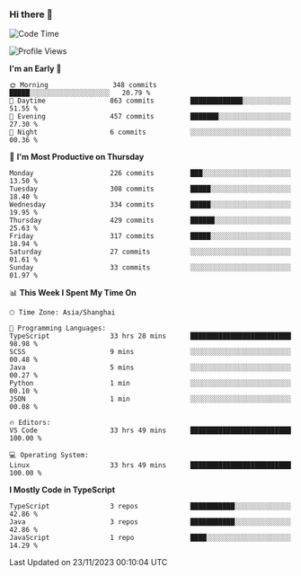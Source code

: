### Hi there 👋

<!--
**waynelwz/waynelwz** is a ✨ _special_ ✨ repository because its `README.md` (this file) appears on your GitHub profile.

Here are some ideas to get you started:

- 🔭 I’m currently working on ...
- 🌱 I’m currently learning ...
- 👯 I’m looking to collaborate on ...
- 🤔 I’m looking for help with ...
- 💬 Ask me about ...
- 📫 How to reach me: ...
- 😄 Pronouns: ...
- ⚡ Fun fact: ...
-->

<!--START_SECTION:waka-->
![Code Time](http://img.shields.io/badge/Code%20Time-2%2C156%20hrs%208%20mins-blue)

![Profile Views](http://img.shields.io/badge/Profile%20Views-0-blue)

**I'm an Early 🐤** 

```text
🌞 Morning                348 commits         █████░░░░░░░░░░░░░░░░░░░░   20.79 % 
🌆 Daytime                863 commits         █████████████░░░░░░░░░░░░   51.55 % 
🌃 Evening                457 commits         ███████░░░░░░░░░░░░░░░░░░   27.30 % 
🌙 Night                  6 commits           ░░░░░░░░░░░░░░░░░░░░░░░░░   00.36 % 
```
📅 **I'm Most Productive on Thursday** 

```text
Monday                   226 commits         ███░░░░░░░░░░░░░░░░░░░░░░   13.50 % 
Tuesday                  308 commits         █████░░░░░░░░░░░░░░░░░░░░   18.40 % 
Wednesday                334 commits         █████░░░░░░░░░░░░░░░░░░░░   19.95 % 
Thursday                 429 commits         ██████░░░░░░░░░░░░░░░░░░░   25.63 % 
Friday                   317 commits         █████░░░░░░░░░░░░░░░░░░░░   18.94 % 
Saturday                 27 commits          ░░░░░░░░░░░░░░░░░░░░░░░░░   01.61 % 
Sunday                   33 commits          ░░░░░░░░░░░░░░░░░░░░░░░░░   01.97 % 
```


📊 **This Week I Spent My Time On** 

```text
🕑︎ Time Zone: Asia/Shanghai

💬 Programming Languages: 
TypeScript               33 hrs 28 mins      █████████████████████████   98.98 % 
SCSS                     9 mins              ░░░░░░░░░░░░░░░░░░░░░░░░░   00.48 % 
Java                     5 mins              ░░░░░░░░░░░░░░░░░░░░░░░░░   00.27 % 
Python                   1 min               ░░░░░░░░░░░░░░░░░░░░░░░░░   00.10 % 
JSON                     1 min               ░░░░░░░░░░░░░░░░░░░░░░░░░   00.08 % 

🔥 Editors: 
VS Code                  33 hrs 49 mins      █████████████████████████   100.00 % 

💻 Operating System: 
Linux                    33 hrs 49 mins      █████████████████████████   100.00 % 
```

**I Mostly Code in TypeScript** 

```text
TypeScript               3 repos             ███████████░░░░░░░░░░░░░░   42.86 % 
Java                     3 repos             ███████████░░░░░░░░░░░░░░   42.86 % 
JavaScript               1 repo              ████░░░░░░░░░░░░░░░░░░░░░   14.29 % 
```




 Last Updated on 23/11/2023 00:10:04 UTC
<!--END_SECTION:waka-->
